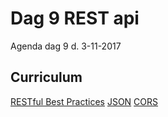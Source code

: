 # Dag 9 REST api
Agenda dag 9 d. 3-11-2017


## Curriculum

[RESTful Best Practices](http://www.restapitutorial.com/media/RESTful_Best_Practices-v1_1.pdf)
[JSON](http://json.org/)
[CORS](https://www.w3.org/wiki/CORS_Enabled#What_is_CORS_about.3F)
